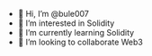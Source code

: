 - 👋 Hi, I’m @bule007
- 👀 I’m interested in  Solidity
- 🌱 I’m currently learning Solidity
- 💞️ I’m looking to collaborate Web3
